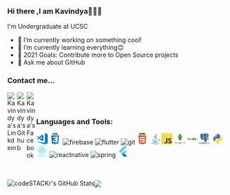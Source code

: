 ### Hi there ,I am Kavindya👋👋👋
I'm Undergraduate at UCSC
 - 🔭 I’m currently working on something cool!
 - 🌱 I’m currently learning everything😊
 - 🥅 2021 Goals: Contribute more to Open Source projects
 - 💬 Ask me about GitHub

### Contact me...
<a href="https://www.linkedin.com/in/kavindya-devindi-29860a1a7/" rel="nofollow">
  <img align="left" alt="Kavindya's Linkdein" width="22px" src="https://raw.githubusercontent.com/peterthehan/peterthehan/master/assets/linkedin.svg" data-canonical-src="https://cdn.jsdelivr.net/npm/simple-icons@v3/icons/linkedin.svg" style="max-width:100%;">
</a>
<a href="https://github.com/KAVINDYADEVINDI">
  <img align="left" alt="Kavindya's Github" width="22px" src="https://camo.githubusercontent.com/5f5cadad3e06f6dd96c64d4025e219856ae6f923799bc8ea4e628013de25724a/68747470733a2f2f63646e2e6a7364656c6976722e6e65742f6e706d2f73696d706c652d69636f6e734076332f69636f6e732f6769746875622e737667" data-canonical-src="https://cdn.jsdelivr.net/npm/simple-icons@v3/icons/github.svg" style="max-width:100%;">
</a>
<a href="https://www.facebook.com/kavindya.devindi.319" rel="nofollow">
  <img align="left" alt="Kavindya's Facebook" width="22px" src="https://raw.githubusercontent.com/peterthehan/peterthehan/master/assets/facebook.svg" data-canonical-src="https://cdn.jsdelivr.net/npm/simple-icons@v3/icons/facebook.svg" style="max-width:100%;">
</a>
<br></br>

### Languages and Tools:

<img  alt="Visual Studio Code" width="26" height="26" src="https://raw.githubusercontent.com/github/explore/80688e429a7d4ef2fca1e82350fe8e3517d3494d/topics/visual-studio-code/visual-studio-code.png" />
<img src="https://raw.githubusercontent.com/devicons/devicon/master/icons/css3/css3-original-wordmark.svg" alt="css3" width="26" height="26"/> <img src="https://www.vectorlogo.zone/logos/firebase/firebase-icon.svg" alt="firebase" width="40" height="40"/> <img src="https://www.vectorlogo.zone/logos/flutterio/flutterio-icon.svg" alt="flutter" width="40" height="40"/>  <img src="https://www.vectorlogo.zone/logos/git-scm/git-scm-icon.svg" alt="git" width="26" height="26"/>  <img src="https://raw.githubusercontent.com/devicons/devicon/master/icons/html5/html5-original-wordmark.svg" alt="html5" width="26" height="26"/> <img src="https://raw.githubusercontent.com/devicons/devicon/master/icons/java/java-original.svg" alt="java" width="26" height="26"/><img src="https://raw.githubusercontent.com/devicons/devicon/master/icons/javascript/javascript-original.svg" alt="javascript" width="26" height="26"/> <img src="https://raw.githubusercontent.com/devicons/devicon/master/icons/mongodb/mongodb-original-wordmark.svg" alt="mongodb" width="26" height="26"/> <img src="https://raw.githubusercontent.com/devicons/devicon/master/icons/nodejs/nodejs-original-wordmark.svg" alt="nodejs" width="26" height="26"/><img src="https://raw.githubusercontent.com/devicons/devicon/master/icons/postgresql/postgresql-original-wordmark.svg" alt="postgresql" width="26" height="26"/> <img src="https://raw.githubusercontent.com/devicons/devicon/master/icons/python/python-original.svg" alt="python" width="26" height="26"/> <img src="https://raw.githubusercontent.com/devicons/devicon/master/icons/react/react-original-wordmark.svg" alt="react" width="26" height="26"/> <img src="https://reactnative.dev/img/header_logo.svg" alt="reactnative" width="26" height="26"/> <img src="https://www.vectorlogo.zone/logos/springio/springio-icon.svg" alt="spring" width="26" height="26"/> 
<img  alt="Flutter" width="26" height="26" src="https://raw.githubusercontent.com/github/explore/80688e429a7d4ef2fca1e82350fe8e3517d3494d/topics/flutter/flutter.png" />


<br></br>
<img align="left" alt="codeSTACKr's GitHub Stats" src="https://github-readme-stats.vercel.app/api?username=KAVINDYADEVINDI&show_icons=true&hide_border=true&icon_color=32a836">
<img align="center" src="https://camo.githubusercontent.com/09052184451649d6ecea9a14428b3336d0da6977669057b44329ebb8356ac497/68747470733a2f2f6769746875622d726561646d652d73746174732e76657263656c2e6170702f6170692f746f702d6c616e67732f3f757365726e616d653d69616d706177616e267468656d653d6c6967687426686964655f6c616e67735f62656c6f773d31" data-canonical-src="https://github-readme-stats.vercel.app/api/top-langs/?username=KAVINDYADEVINDI&amp;theme=light&amp;hide_langs_below=1" style="max-width:100%;">


